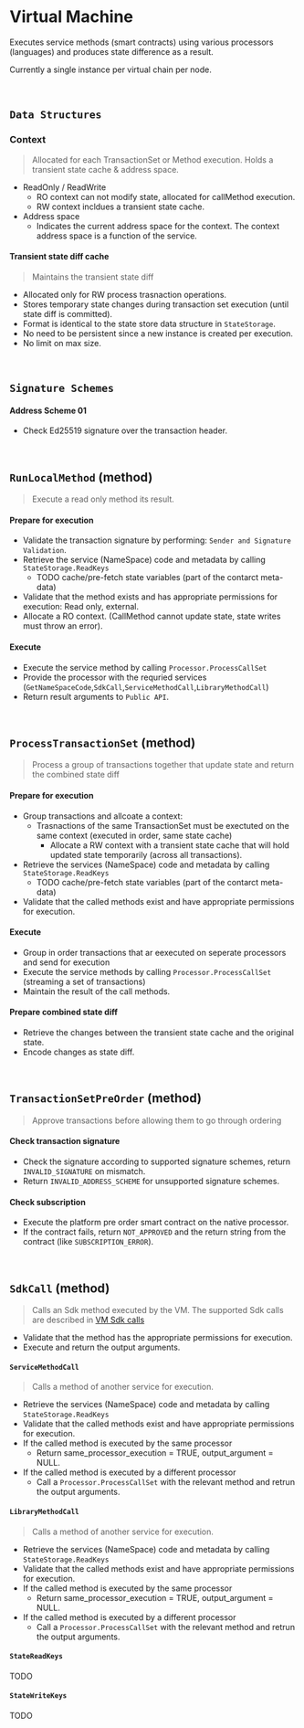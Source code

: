 # Virtual Machine

Executes service methods (smart contracts) using various processors (languages) and produces state difference as a result.

Currently a single instance per virtual chain per node.

&nbsp;
## `Data Structures`

### Context
> Allocated for each TransactionSet or Method execution. Holds a transient state cache & address space.
* ReadOnly / ReadWrite
  * RO context can not modify state, allocated for callMethod execution.
  * RW context incldues a transient state cache.
* Address space
  * Indicates the current address space for the context. The context address space is a function of the service.

#### Transient state diff cache
> Maintains the transient state diff
* Allocated only for RW process trasnaction operations.
* Stores temporary state changes during transaction set execution (until state diff is committed).
* Format is identical to the state store data structure in `StateStorage`.
* No need to be persistent since a new instance is created per execution.
* No limit on max size.


&nbsp;
## `Signature Schemes`

#### Address Scheme 01
* Check Ed25519 signature over the transaction header.

&nbsp;
## `RunLocalMethod` (method)
> Execute a read only method its result.

#### Prepare for execution
* Validate the transaction signature by performing: `Sender and Signature Validation`.
* Retrieve the service (NameSpace) code and metadata by calling `StateStorage.ReadKeys`
  * TODO cache/pre-fetch state variables (part of the contarct meta-data)
* Validate that the method exists and has appropriate permissions for execution: Read only, external.
* Allocate a RO context. (CallMethod cannot update state, state writes must throw an error).

#### Execute
* Execute the service method by calling `Processor.ProcessCallSet`
* Provide the processor with the requried services (`GetNameSpaceCode`,`SdkCall`,`ServiceMethodCall`,`LibraryMethodCall`)
* Return result arguments to `Public API`.

&nbsp;
## `ProcessTransactionSet` (method)
> Process a group of transactions together that update state and return the combined state diff

#### Prepare for execution
* Group transactions and allcoate a context:
  * Trasnactions of the same TransactionSet must be exectuted on the same context (executed in order, same state cache)
    * Allocate a RW context with a transient state cache that will hold updated state temporarily (across all transactions).
* Retrieve the services (NameSpace) code and metadata by calling `StateStorage.ReadKeys`
  * TODO cache/pre-fetch state variables (part of the contarct meta-data)
* Validate that the called methods exist and have appropriate permissions for execution.

#### Execute
* Group in order transactions that ar eexecuted on seperate processors and send for execution
* Execute the service methods by calling `Processor.ProcessCallSet` (streaming a set of transactions)
* Maintain the result of the call methods.

#### Prepare combined state diff
* Retrieve the changes between the transient state cache and the original state.
* Encode changes as state diff.

&nbsp;
## `TransactionSetPreOrder` (method)
> Approve transactions before allowing them to go through ordering

#### Check transaction signature
* Check the signature according to supported signature schemes, return `INVALID_SIGNATURE` on mismatch.
* Return `INVALID_ADDRESS_SCHEME` for unsupported signature schemes.

#### Check subscription
* Execute the platform pre order smart contract on the native processor.
* If the contract fails, return `NOT_APPROVED` and the return string from the contract (like `SUBSCRIPTION_ERROR`).

&nbsp;
## `SdkCall` (method)
> Calls an Sdk method executed by the VM. The supported Sdk calls are described in [VM Sdk calls](native.md)
* Validate that the method has the appropriate permissions for execution.
* Execute and return the output arguments.

#### `ServiceMethodCall`
> Calls a method of another service for execution.
* Retrieve the services (NameSpace) code and metadata by calling `StateStorage.ReadKeys`
* Validate that the called methods exist and have appropriate permissions for execution.
* If the called method is executed by the same processor
  * Return same_processor_execution = TRUE, output_argument = NULL.
* If the called method is executed by a different processor
  * Call a `Processor.ProcessCallSet` with the relevant method and retrun the output arguments.

#### `LibraryMethodCall`
> Calls a method of another service for execution.
* Retrieve the services (NameSpace) code and metadata by calling `StateStorage.ReadKeys`
* Validate that the called methods exist and have appropriate permissions for execution.
* If the called method is executed by the same processor
  * Return same_processor_execution = TRUE, output_argument = NULL.
* If the called method is executed by a different processor
  * Call a `Processor.ProcessCallSet` with the relevant method and retrun the output arguments.

#### `StateReadKeys`
TODO

#### `StateWriteKeys`
TODO
